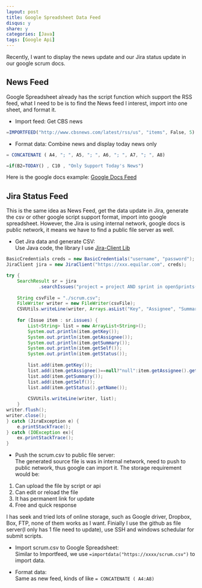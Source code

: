 ```yaml
---
layout: post
title: Google Spreadsheet Data Feed
disqus: y
share: y
categories: [Java]
tags: [Google Api]
---
```


Recently, I want to display the news update and our Jira status update in our google scrum docs.  

News Feed
---------
Google Spreadsheet already has the script function which support the RSS feed, what I need to be is to find the News feed I interest, import into one sheet, and format it.  

+ Import feed: Get CBS news  
```javascript
=IMPORTFEED("http://www.cbsnews.com/latest/rss/us", "items", False, 5)
```

+ Format data: Combine news and display today news only
```javascript
= CONCATENATE ( A4, "; ", A5, "; ", A6, "; ", A7, "; ", A8)
```
```javascript
=if(B2=TODAY() , C10 , "Only Support Today's News") 
```

Here is the google docs example: [Google Docs Feed](https://docs.google.com/spreadsheets/d/1eLLajya485g7gG7GvBjqaPXtmTcqXEiRWX0jEp-27bg/edit?usp=sharing)

Jira Status Feed
----------------
This is the same idea as News Feed, get the data update in Jira, generate the csv or other google script support format, import into google spreadsheet. However, the Jira is using internal network, google docs is public network, it means we have to find a public file server as well.  

+ Get Jira data and generate CSV:  
Use Java code, the library I use [Jira-Client Lib](https://github.com/rcarz/jira-client)

```java
BasicCredentials creds = new BasicCredentials("username", "password");
JiraClient jira = new JiraClient("https://xxx.equilar.com", creds);

try {
	SearchResult sr = jira
			.searchIssues("project = project AND sprint in openSprints() AND status changed during (-24h, now()) ORDER BY priority DESC, updated DESC");
	
	String csvFile = "./scrum.csv";
	FileWriter writer = new FileWriter(csvFile);
	CSVUtils.writeLine(writer, Arrays.asList("Key", "Assignee", "Summary", "Link", "Status"));
	
	for (Issue item : sr.issues) {
		List<String> list = new ArrayList<String>();
		System.out.println(item.getKey());
		System.out.println(item.getAssignee());
		System.out.println(item.getSummary());
		System.out.println(item.getSelf());
		System.out.println(item.getStatus());
		
		list.add(item.getKey());
		list.add(item.getAssignee()==null?"null":item.getAssignee().getName());
		list.add(item.getSummary());
		list.add(item.getSelf());
		list.add(item.getStatus().getName());
		
		CSVUtils.writeLine(writer, list);
	}
writer.flush();
writer.close();
} catch (JiraException e) {
	e.printStackTrace();
} catch (IOException ex){
	ex.printStackTrace();
}
```

+ Push the scrum.csv to public file server:  
The generated source file is was in internal network, need to push to public network, thus google can import it. The storage requirement would be:  
1) Can upload the file by script or api  
2) Can edit or reload the file  
3) It has permanent link for update  
4) Free and quick response  

I has seek and tried lots of online storage, such as Google driver, Dropbox, Box, FTP, none of them works as I want. Finially I use the github as file server(I only has 1 file need to update), use SSH and windows schedular for submit scripts.

+ Import scrum.csv to Google Spreadsheet:  
Similar to Importfeed, we use `=importdata("https://xxxx/scrum.csv")` to import data.  

+ Format data:  
Same as new feed, kinds of like `= CONCATENATE ( A4:A8)`   

